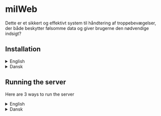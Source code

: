 # milWeb
Dette er et sikkert og effektivt system til håndtering af troppebevægelser, der både beskytter følsomme data og giver brugerne den nødvendige indsigt?

## Installation

<details>
  <summary>English</summary>
  
  1. Clone repository
  2. Install xampp
  3. Start xampp and make a database called milweb
  4. Import milweb.sql into the database
  5. Open a terminal in milWeb folder
  6. Run `npm install`
  
</details>

<details>
  <summary>Dansk</summary>
  
  1. Klone repository
  2. Installer xampp
  3. Start xampp og opret en database ved navn milweb
  4. Importér milweb.sql i databasen
  5. Åbn en terminal i milWeb folder
  6. Kør `npm install`
  
</details>

## Running the server
Here are 3 ways to run the server
<details>
  <summary>English</summary>
  
  1. Run the start.bat file on Windows
  2. Start server from milWeb folder with `npm run start` in a cmd(command prompt)/terminal
  3. Start server from milWeb folder with `npm run devstart` in a cmd(command prompt)/terminal
  
</details>

<details>
  <summary>Dansk</summary>
  
  1. Kør start.bat filen på Windows
  2. Start serveren fra milWeb folder med `npm run start` i en cmd(kommandoprompt)/terminal
  3. Start serveren fra milWeb folder med `npm run devstart` i en cmd(kommandoprompt)/terminal
  
</details>

